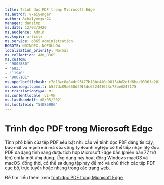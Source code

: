 ```yaml
---
title: Trình đọc PDF trong Microsoft Edge
ms.author: v-aiyengar
author: AshaIyengar21
manager: dansimp
ms.date: 12/03/2020
ms.audience: Admin
ms.topic: article
ms.service: o365-administration
ROBOTS: NOINDEX, NOFOLLOW
localization_priority: Normal
ms.collection: Adm_O365
ms.custom:
- "9003880"
- "6933"
- "11940"
- "9007101"
ms.openlocfilehash: c7d13ac6a84dc95477b18bc460a98134b02efd6bae0096fe2038da13b5e3a07d
ms.sourcegitcommit: b5f7da89a650d2915dc652449623c78be6247175
ms.translationtype: MT
ms.contentlocale: vi-VN
ms.lasthandoff: 08/05/2021
ms.locfileid: "54086906"
---
```

# <a name="pdf-reader-in-microsoft-edge"></a>Trình đọc PDF trong Microsoft Edge

Tính phổ biến của tệp PDF nêu bật nhu cầu về trình đọc PDF đáng tin cậy, bảo mật và mạnh mẽ mà các công ty doanh nghiệp có thể tiếp nhận. Bộ đọc PDF đa dạng tính năng được tích hợp Microsoft Edge bản (phiên bản 77 trở lên) chỉ là một ứng dụng. Ứng dụng này hoạt động Windows macOS và macOS, đồng thời, có thể sử dụng tệp này để mở và chú thích các tệp PDF cục bộ, trực tuyến hoặc nhúng trong các trang web.

Để tìm hiểu thêm, xem [trình đọc PDF trong Microsoft Edge.](https://go.microsoft.com/fwlink/?linkid=2140005)
